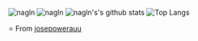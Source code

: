 ![nagln](https://komarev.com/ghpvc/?username=laxminagln&style=flat-square&label=Repo+Visits)
![nagln](https://github.com/laxminagln/laxminagln/blob/master/ln.GIF)
![nagln's's github stats](https://github-readme-stats.vercel.app/api?username=laxminagln&count_private=true&show_icons=true)
![Top Langs](https://github-readme-stats.vercel.app/api/top-langs/?username=laxminagln&layout=compact)

:star: From [josepowerauu](https://github.com/josepowerauu)

